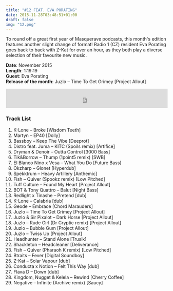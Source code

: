 ```yaml
---
title: "#12 FEAT. EVA PORATING"
date: 2015-11-28T03:48:51+01:00
draft: false
img: "12.png"
---
```


To round off a great first year of Masquerave podcasts, this month's edition features another slight change of format! Radio 1 (CZ) resident Eva Porating goes back to back with Z-Kat for over an hour, as they both play a diverse selection of their favourite new music.

**Date**: November 2015  
**Length**: 1:19:19  
**Guest**: Eva Porating  
**Release of the month**: Juzlo – Time To Get Grimey [Project Allout]

<div>
<iframe width="100%" height="60" src="https://www.mixcloud.com/widget/iframe/?hide_cover=1&mini=1&feed=%2Fzkat%2Fmasquerave-podcast-12-feat-eva-porating%2F" frameborder="0" ></iframe>
</div>

### Track List

1. K-Lone – Broke [Wisdom Teeth]
2. Martyn – EP40 [Dolly]
3. Bassboy – Keep The Vibe [Deeprot]
4. Distro feat. Juma – KITC (Spoils remix) [Artifice]
5. Dryman & Denoir – Outta Control [3000 Bass]
6. Tik&Borrow – Thump (1point5 remix) [SWB]
7. El Blanco Nino x Vesa – What You Do [Future Bass]
8. Okzharp – Glonet [Hyperdub]
9. Spekktrum – Heavy Artillery [Anthemic]
10. Fish – Quiver (Spookz remix) [Low Pitched]
11. Tuff Culture – Found My Heart [Project Allout]
12. BOT & Tony Quattro – Balut [Night Bass]
13. Redlight x Tinashe – Pretend [dub]
14. K-Lone – Calabria [dub]
15. Geode – Embrace [Chord Marauders]
16. Juzlo – Time To Get Grimey [Project Allout]
17. Juzlo & Sir Pixalot – Dark Horse [Project Allout]
18. Juzlo – Rude Girl (Dr Cryptic remix) [Project Allout]
19. Juzlo – Bubble Gum [Project Allout]
20. Juzlo – Twiss Up [Project Allout]
21. Headhunter – Stand Alone [Trusik]
22. Shackleton – Headcleaner [Deliverance]
23. Fish – Quiver (Pharaoh K remix) [Low Pitched]
24. Btraits – Fever [Digital Soundboy]
25. Z-Kat – Solar Vapour [dub]
26. Conducta x Notion – Felt This Way [dub]
27. Flava D – Down [dub]
28. Kingdom, Nugget & Kelela – Rewind [Cherry Coffee]
29. Negative – Infinite (Archive remix) [Saucy]
